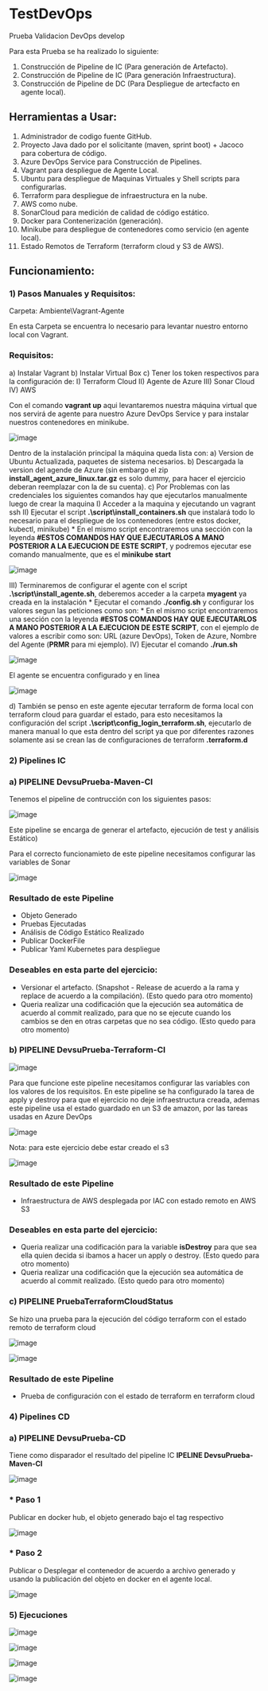 # TestDevOps
Prueba Validacion DevOps develop

Para esta Prueba se ha realizado lo siguiente:

1) Construcción de Pipeline de IC (Para generación de Artefacto).
2) Construcción de Pipeline de IC (Para generación Infraestructura).
3) Construcción de Pipeline de DC (Para Despliegue de artecfacto en agente local).

## Herramientas a Usar:

1) Administrador de codigo fuente GitHub.
2) Proyecto Java dado por el solicitante (maven, sprint boot) + Jacoco para cobertura de código.
3) Azure DevOps Service para Construcción de Pipelines.
4) Vagrant para despliegue de Agente Local.
5) Ubuntu para despliegue de Maquinas Virtuales y Shell scripts para configurarlas.
6) Terraform para despliegue de infraestructura en la nube.
7) AWS como nube.
8) SonarCloud para medición de calidad de código estático.
9) Docker para Contenerización (generación).
10) Minikube para despliegue de contenedores como servicio (en agente local).
11) Estado Remotos de Terraform (terraform cloud y S3 de AWS).

## Funcionamiento:

### 1) Pasos Manuales y Requisitos:

Carpeta: Ambiente\Vagrant-Agente

En esta Carpeta se encuentra lo necesario para levantar nuestro entorno local con Vagrant.

### Requisitos:
 a) Instalar Vagrant 
 b) Instalar Virtual Box
 c) Tener los token respectivos para la configuración de:
   I) Terraform Cloud
   II) Agente de Azure
   III) Sonar Cloud
   IV) AWS

Con el comando **vagrant up** aqui levantaremos nuestra máquina virtual que nos servirá de agente para nuestro Azure DevOps Service y para instalar nuestros contenedores en minikube.

![image](https://github.com/user-attachments/assets/853c1fcb-4226-42cb-8d3b-147a27051ef9)

Dentro de la instalación principal la máquina queda lista con:
a) Version de Ubuntu Actualizada, paquetes de sistema necesarios.
b) Descargada la version del agende de Azure (sin embargo el zip **install_agent_azure_linux.tar.gz** es solo dummy, para hacer el ejercicio deberan reemplazar con la de su cuenta).
c) Por Problemas con las credenciales los siguientes comandos hay que ejecutarlos manualmente luego de crear la maquina
  I) Acceder a la maquina y ejecutando un vagrant ssh
  II) Ejecutar el script **.\script\install_containers.sh** que instalará todo lo necesario para el despliegue de los contenedores (entre estos docker, kubectl, minikube)
    * En el mismo script encontraremos una sección con la leyenda **#ESTOS COMANDOS HAY QUE EJECUTARLOS A MANO POSTERIOR A LA EJECUCION DE ESTE SCRIPT**, y podremos ejecutar ese comando manualmente, que es el **minikube start**

![image](https://github.com/user-attachments/assets/b9f6fd02-0a9a-4980-ba70-615ba80a228b)

  III) Terminaremos de configurar el agente con el script **.\script\install_agente.sh**, deberemos acceder a la carpeta **myagent** ya creada en la instalación
    * Ejecutar el comando **./config.sh** y configurar los valores segun las peticiones como son:
    * En el mismo script encontraremos una sección con la leyenda **#ESTOS COMANDOS HAY QUE EJECUTARLOS A MANO POSTERIOR A LA EJECUCION DE ESTE SCRIPT**, con el ejemplo de valores a escribir como son: URL (azure DevOps), Token de Azure, Nombre del Agente (**PRMR** para mi ejemplo).
  IV) Ejecutar el comando **./run.sh**

![image](https://github.com/user-attachments/assets/2b49afff-18bf-4bf1-a0d0-1d4c3997ea8f)

El agente se encuentra configurado y en linea

![image](https://github.com/user-attachments/assets/54193f15-9ae1-4cb9-a42b-7c5b85fbb413)

d) También se penso en este agente ejecutar terraform de forma local con terraform cloud para guardar el estado, para esto necesitamos la configuración del script **.\script\config_login_terraform.sh**, ejecutarlo de manera manual lo que esta dentro del script ya que por diferentes razones solamente asi se crean las de configuraciones de terraform **.terraform.d**

### 2) Pipelines IC

### a) PIPELINE DevsuPrueba-Maven-CI

Tenemos el pipeline de contrucción con los siguientes pasos:

![image](https://github.com/user-attachments/assets/b8f39cd8-f3c1-45c8-8a04-1ad6c184f982)

Este pipeline se encarga de generar el artefacto, ejecución de test y análisis Estático)

Para el correcto funcionamieto de este pipeline necesitamos configurar las variables de Sonar

![image](https://github.com/user-attachments/assets/01e2e95d-0e04-4b49-8562-08f3e7f9ec2d)

### Resultado de este Pipeline
* Objeto Generado
* Pruebas Ejecutadas
* Análisis de Código Estático Realizado
* Publicar DockerFile
* Publicar Yaml Kubernetes para despliegue

### Deseables en esta parte del ejercicio:

* Versionar el artefacto. (Snapshot - Release de acuerdo a la rama y replace de acuerdo a la compilación). (Esto quedo para otro momento)
* Queria realizar una codificación que la ejecución sea automática de acuerdo al commit realizado, para que no se ejecute cuando los cambios se den en otras carpetas que no sea código. (Esto quedo para otro momento)
   
### b) PIPELINE DevsuPrueba-Terraform-CI

![image](https://github.com/user-attachments/assets/9b16f694-a1be-480c-8862-139f24392cc8)

Para que funcione este pipeline necesitamos configurar las variables con los valores de los requisitos. En este pipeline se ha configurado la tarea de apply y destroy para que el ejercicio no deje infraestructura creada, ademas este pipeline usa el estado guardado en un S3 de amazon, por las tareas usadas en Azure DevOps

![image](https://github.com/user-attachments/assets/23f9cad7-d1dc-4abf-bac9-23924eb886af)

Nota: para este ejercicio debe estar creado el s3

![image](https://github.com/user-attachments/assets/be8febb9-d2f6-47bc-a677-eecc05e0904b)

### Resultado de este Pipeline
* Infraestructura de AWS desplegada por IAC con estado remoto en AWS S3
  
### Deseables en esta parte del ejercicio:

* Queria realizar una codificación para la variable **isDestroy** para que sea ella quien decida si ibamos a hacer un apply o destroy. (Esto quedo para otro momento)
* Queria realizar una codificación que la ejecución sea automática de acuerdo al commit realizado. (Esto quedo para otro momento)

### c) PIPELINE PruebaTerraformCloudStatus

Se hizo una prueba para la ejecución del código terraform con el estado remoto de terraform cloud

![image](https://github.com/user-attachments/assets/33e5791f-394a-4f88-9f3d-dff8d97a7784)

![image](https://github.com/user-attachments/assets/fa436edf-fec5-4a77-9163-da686718f875)

### Resultado de este Pipeline
* Prueba de configuración con el estado de terraform en terraform cloud

### 4) Pipelines CD

### a) PIPELINE DevsuPrueba-CD

Tiene como disparador el resultado del pipeline IC **IPELINE DevsuPrueba-Maven-CI**

![image](https://github.com/user-attachments/assets/630480b0-fcc2-4762-a1f5-50c8459457da)

### * Paso 1

Publicar en docker hub, el objeto generado bajo el tag respectivo

![image](https://github.com/user-attachments/assets/d4f869d5-802e-4d1a-9985-c52be003afe2)

### * Paso 2

Publicar o Desplegar el contenedor de acuerdo a archivo generado y usando la publicación del objeto en docker en el agente local.

![image](https://github.com/user-attachments/assets/e2e7f9ad-22b0-442f-9a23-05a38716d17d)

### 5) Ejecuciones



![image](https://github.com/user-attachments/assets/50b42c0e-9824-434e-9669-4f7b16eb7a00)

![image](https://github.com/user-attachments/assets/ed3181ee-be86-459e-8327-f22964b4b280)


![image](https://github.com/user-attachments/assets/98f01690-eda6-4365-bee0-15627e0197d9)

![image](https://github.com/user-attachments/assets/467199b7-2670-4b51-8cca-f27a52a09121)


